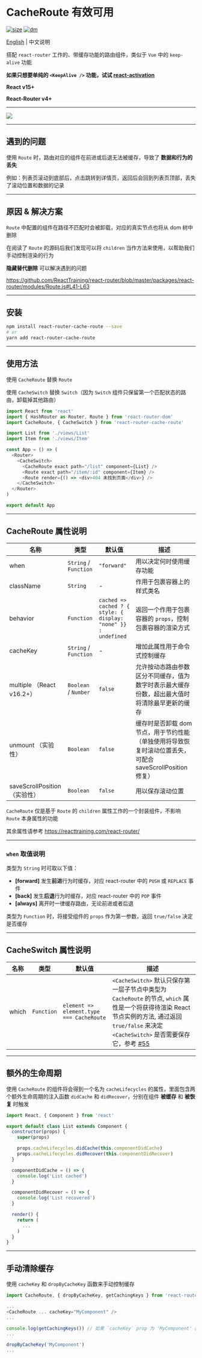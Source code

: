 # CacheRoute 有效可用

[![size](https://img.shields.io/bundlephobia/minzip/react-router-cache-route.svg)](https://github.com/CJY0208/react-router-cache-route)
[![dm](https://img.shields.io/npm/dm/react-router-cache-route.svg)](https://github.com/CJY0208/react-router-cache-route)

[English](./README.md) | 中文说明

搭配 `react-router` 工作的、带缓存功能的路由组件，类似于 `Vue` 中的 `keep-alive` 功能

**如果只想要单纯的 `<KeepAlive />` 功能，试试 [react-activation](https://github.com/CJY0208/react-activation)**

**React v15+**

**React-Router v4+**

---

<img src="./docs/CacheRoute.gif">

---

## 遇到的问题

使用 `Route` 时，路由对应的组件在前进或后退无法被缓存，导致了 **数据和行为的丢失**

例如：列表页滚动到底部后，点击跳转到详情页，返回后会回到列表页顶部，丢失了滚动位置和数据的记录

---

## 原因 & 解决方案

`Route` 中配置的组件在路径不匹配时会被卸载，对应的真实节点也将从 dom 树中删除

在阅读了 `Route` 的源码后我们发现可以将 `children` 当作方法来使用，以帮助我们手动控制渲染的行为

**隐藏替代删除** 可以解决遇到的问题

https://github.com/ReactTraining/react-router/blob/master/packages/react-router/modules/Route.js#L41-L63

---

## 安装

```bash
npm install react-router-cache-route --save
# or
yarn add react-router-cache-route
```

---

## 使用方法

使用 `CacheRoute` 替换 `Route`

使用 `CacheSwitch` 替换 `Switch`（因为 `Switch` 组件只保留第一个匹配状态的路由，卸载掉其他路由）

```javascript
import React from 'react'
import { HashRouter as Router, Route } from 'react-router-dom'
import CacheRoute, { CacheSwitch } from 'react-router-cache-route'

import List from './views/List'
import Item from './views/Item'

const App = () => (
  <Router>
    <CacheSwitch>
      <CacheRoute exact path="/list" component={List} />
      <Route exact path="/item/:id" component={Item} />
      <Route render={() => <div>404 未找到页面</div>} />
    </CacheSwitch>
  </Router>
)

export default App
```

---

## CacheRoute 属性说明

| 名称                          | 类型                  | 默认值                                                         | 描述                                                                                                      |
| ----------------------------- | --------------------- | -------------------------------------------------------------- | --------------------------------------------------------------------------------------------------------- |
| when                          | `String` / `Function` | `"forward"`                                                    | 用以决定何时使用缓存功能                                                                                  |
| className                     | `String`              | -                                                              | 作用于包裹容器上的样式类名                                                                                |
| behavior                      | `Function`            | `cached => cached ? { style: { display: "none" }} : undefined` | 返回一个作用于包裹容器的 `props`，控制包裹容器的渲染方式                                                  |
| cacheKey                      | `String` / `Function` | -                                                              | 增加此属性用于命令式控制缓存                                                                              |
| multiple （React v16.2+）     | `Boolean` / `Number`  | `false`                                                        | 允许按动态路由参数区分不同缓存，值为数字时表示最大缓存份数，超出最大值时将清除最早更新的缓存              |
| unmount （实验性）            | `Boolean`             | `false`                                                        | 缓存时是否卸载 dom 节点，用于节约性能（单独使用将导致恢复时滚动位置丢失，可配合 saveScrollPosition 修复） |
| saveScrollPosition （实验性） | `Boolean`             | `false`                                                        | 用以保存滚动位置                                                                                          |

`CacheRoute` 仅是基于 `Route` 的 `children` 属性工作的一个封装组件，不影响 `Route` 本身属性的功能

其余属性请参考 https://reacttraining.com/react-router/

---

### `when` 取值说明

类型为 `String` 时可取以下值：

- **[forward]** 发生**前进**行为时缓存，对应 react-router 中的 `PUSH` 或 `REPLACE` 事件
- **[back]** 发生**后退**行为时缓存，对应 react-router 中的 `POP` 事件
- **[always]** 离开时一律缓存路由，无论前进或者后退

类型为 `Function` 时，将接受组件的 `props` 作为第一参数，返回 `true/false` 决定是否缓存

---

## CacheSwitch 属性说明

| 名称  | 类型       | 默认值                                   | 描述                                                                                                                                                                                                                                                            |
| ----- | ---------- | ---------------------------------------- | --------------------------------------------------------------------------------------------------------------------------------------------------------------------------------------------------------------------------------------------------------------- |
| which | `Function` | `element => element.type === CacheRoute` | `<CacheSwitch>` 默认只保存第一层子节点中类型为 `CacheRoute` 的节点, `which` 属性是一个将获得待渲染 React 节点实例的方法, 通过返回 `true/false` 来决定 `<CacheSwitch>` 是否需要保存它，参考 [#55](https://github.com/CJY0208/react-router-cache-route/issues/55) |

---

## 额外的生命周期

使用 `CacheRoute` 的组件将会得到一个名为 `cacheLifecycles` 的属性，里面包含两个额外生命周期的注入函数 `didCache` 和 `didRecover`，分别在组件 **被缓存** 和 **被恢复** 时触发

```javascript
import React, { Component } from 'react'

export default class List extends Component {
  constructor(props) {
    super(props)

    props.cacheLifecycles.didCache(this.componentDidCache)
    props.cacheLifecycles.didRecover(this.componentDidRecover)
  }

  componentDidCache = () => {
    console.log('List cached')
  }

  componentDidRecover = () => {
    console.log('List recovered')
  }

  render() {
    return (
      ...
    )
  }
}
```

---

## 手动清除缓存

使用 `cacheKey` 和 `dropByCacheKey` 函数来手动控制缓存

```javascript
import CacheRoute, { dropByCacheKey, getCachingKeys } from 'react-router-cache-route'

...
<CacheRoute ... cacheKey="MyComponent" />
...

console.log(getCachingKeys()) // 如果 `cacheKey` prop 为 'MyComponent' 的缓存路由已处于缓存状态，将得到 ['MyComponent']
...

dropByCacheKey('MyComponent')
...
```
